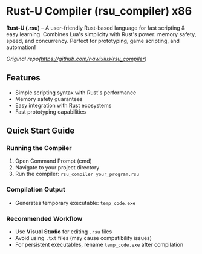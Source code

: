 # Rust-U Compiler (rsu_compiler) x86

**Rust-U (.rsu)** – A user-friendly Rust-based language for fast scripting & easy learning. Combines Lua's simplicity with Rust's power: memory safety, speed, and concurrency. Perfect for prototyping, game scripting, and automation!

*Original repo(https://github.com/nawixius/rsu_compiler)*

## Features
- Simple scripting syntax with Rust's performance
- Memory safety guarantees
- Easy integration with Rust ecosystems
- Fast prototyping capabilities

## Quick Start Guide

### Running the Compiler
1. Open Command Prompt (cmd)
2. Navigate to your project directory
3. Run the compiler: `rsu_compiler your_program.rsu`

### Compilation Output
- Generates temporary executable: `temp_code.exe`

### Recommended Workflow
- Use **Visual Studio** for editing `.rsu` files
- Avoid using `.txt` files (may cause compatibility issues)
- For persistent executables, rename `temp_code.exe` after compilation
